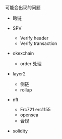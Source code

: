 可能会出现的问题

-  跨链

  - SPV
    - Verify header
    - Verify transaction

- okexchain

  - order  处理

- layer2

  - 侧链
  - rollup

- nft

  - Erc721  erc1155
  - opensea
  - 合规

- solidity

  

  